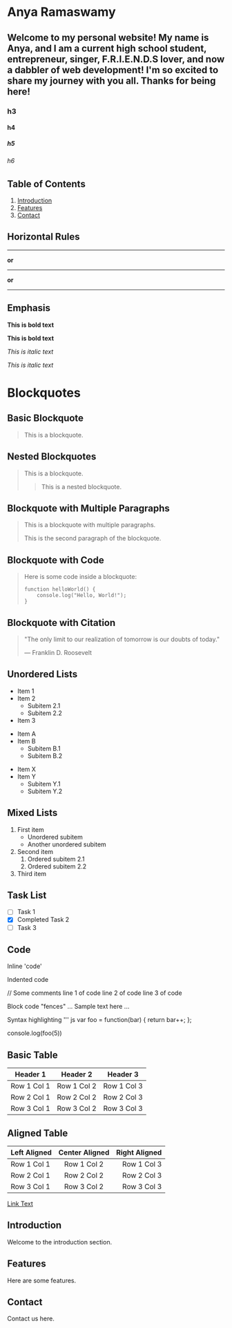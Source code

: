 # Anya Ramaswamy
## Welcome to my personal website! My name is Anya, and I am a current high school student, entrepreneur, singer, F.R.I.E.N.D.S lover, and now a dabbler of web development! I'm so excited to share my journey with you all. Thanks for being here!
### h3
#### h4
##### h5
###### h6

## Table of Contents

1. [Introduction](#introduction)
2. [Features](#features)
3. [Contact](#contact)

## Horizontal Rules

---

**or**

***

**or**

___


## Emphasis

**This is bold text**  <!-- Bold text with double asterisks -->

__This is bold text__  <!-- Bold text with double underscores -->

*This is italic text*  <!-- Italic text with single asterisks -->

_This is italic text_  <!-- Italic text with single underscores -->

# Blockquotes

## Basic Blockquote

> This is a blockquote.

## Nested Blockquotes

> This is a blockquote.
> 
> > This is a nested blockquote.

## Blockquote with Multiple Paragraphs

> This is a blockquote with multiple paragraphs.
> 
> This is the second paragraph of the blockquote.

## Blockquote with Code

> Here is some code inside a blockquote:
> 
> ```
> function helloWorld() {
>     console.log("Hello, World!");
> }
> ```

## Blockquote with Citation

> "The only limit to our realization of tomorrow is our doubts of today."
> 
> — Franklin D. Roosevelt

## Unordered Lists

* Item 1
* Item 2
  * Subitem 2.1
  * Subitem 2.2
* Item 3

+ Item A
+ Item B
  + Subitem B.1
  + Subitem B.2

- Item X
- Item Y
  - Subitem Y.1
  - Subitem Y.2
## Mixed Lists

1. First item
   * Unordered subitem
   * Another unordered subitem
2. Second item
   1. Ordered subitem 2.1
   2. Ordered subitem 2.2
3. Third item

## Task List

- [ ] Task 1
- [x] Completed Task 2
- [ ] Task 3

## Code

Inline 'code'

Indented code

// Some comments
line 1 of code
line 2 of code
line 3 of code

Block code "fences"
...
Sample text here
...

Syntax highlighting
''' js
var foo = function(bar) {
  return bar++;
};

console.log(foo(5))

## Basic Table

| Header 1 | Header 2 | Header 3 |
|----------|----------|----------|
| Row 1 Col 1 | Row 1 Col 2 | Row 1 Col 3 |
| Row 2 Col 1 | Row 2 Col 2 | Row 2 Col 3 |
| Row 3 Col 1 | Row 3 Col 2 | Row 3 Col 3 |

## Aligned Table

| Left Aligned | Center Aligned | Right Aligned |
|:------------ |:--------------:| ------------:|
| Row 1 Col 1  | Row 1 Col 2    | Row 1 Col 3  |
| Row 2 Col 1  | Row 2 Col 2    | Row 2 Col 3  |
| Row 3 Col 1  | Row 3 Col 2    | Row 3 Col 3  |

[Link Text](http://url.com "Optional Title Here")


## Introduction

Welcome to the introduction section.

## Features

Here are some features.

## Contact

Contact us here.




